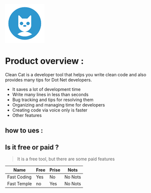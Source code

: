 
![](https://raw.githubusercontent.com/AsiaAhmed2021/Clean-Cat-Doc/main/Res/image/Clean_Cat.png)

# Product overview :
Clean Cat is a developer tool that helps you write clean code and also provides many tips for Dot Net developers.

- It saves a lot of development time
- Write many lines in less than seconds
- Bug tracking and tips for resolving them
- Organizing and managing time for developers
- Creating code via voice only is faster
- Other features

## how to ues :



## Is it free or paid ?
> It is a free tool, but there are some paid features

|   Name         |Free            | Prise          | Nots           |
| -------------- | -------------- | -------------- | -------------- |
| Fast Coding    | Yes            | No             |  No Nots       |
| Fast Temple    | no             | Yes            | No Nots        |



 
